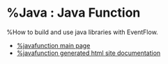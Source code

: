 # %Java : Java Function

%How to build and use java libraries with EventFlow.

* [%javafunction main page](src/site/markdown/index.md)
* [%javafunction generated html site documentation](https://plord12.github.io/samples/%10.4.0-SNAPSHOT//opt/tibco/users/jenkins/workspace/EventProcessing/samples/java/javafunction/)
